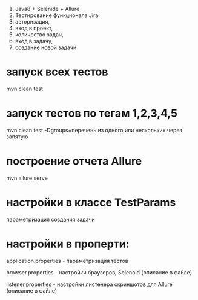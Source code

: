 1. Java8 + Selenide + Allure
2. Тестирование функционала Jira: 
3. авторизация, 
4. вход в проект, 
5. количество задач, 
6. вход в задачу, 
7. создание новой задачи

# запуск всех тестов
mvn clean test

# запуск тестов по тегам 1,2,3,4,5
mvn clean test -Dgroups=перечень из одного или нескольких через запятую

# построение отчета Allure
mvn allure:serve

# настройки в классе TestParams
параметризация создания задачи

# настройки в проперти:
application.properties - параметризация тестов

browser.properties - настройки браузеров, Selenoid (описание в файле)

listener.properties - настройки листенера скриншотов для Allure (описание в файле)

